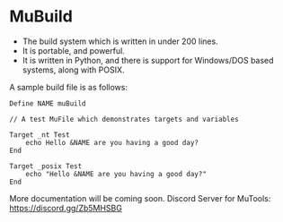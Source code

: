 # MuBuild

* The build system which is written in under 200 lines.
* It is portable, and powerful.
* It is written in Python, and there is support for Windows/DOS based systems, along with POSIX.

A sample build file is as follows:
```
Define NAME muBuild

// A test MuFile which demonstrates targets and variables

Target _nt Test
    echo Hello &NAME are you having a good day?
End

Target _posix Test
    echo "Hello &NAME are you having a good day?"
End
```

More documentation will be coming soon.
Discord Server for MuTools: https://discord.gg/Zb5MHSBG